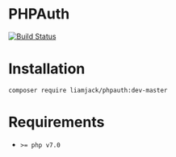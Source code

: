 # PHPAuth

[![Build Status](https://travis-ci.org/liamjack/PHPAuth.svg?branch=master)](https://travis-ci.org/liamjack/PHPAuth)

# Installation

`composer require liamjack/phpauth:dev-master`

# Requirements

* `>= php v7.0`